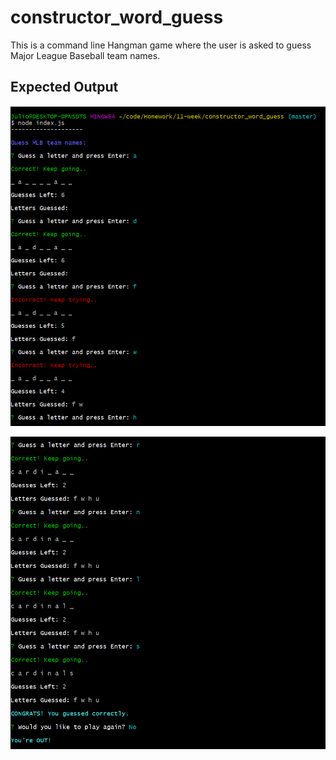 # constructor_word_guess

This is a command line Hangman game where the user is asked to guess Major League Baseball team names.

## Expected Output

![](https://github.com/sulio2018/constructor_word_guess/blob/master/images/img1.PNG)

![](https://github.com/sulio2018/constructor_word_guess/blob/master/images/img2.PNG)